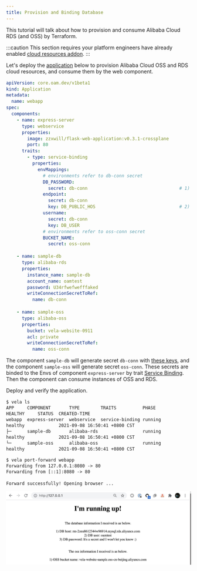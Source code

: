 ```yaml
---
title: Provision and Binding Database
---
```


This tutorial will talk about how to provision and consume Alibaba Cloud RDS (and OSS) by Terraform.

:::caution
This section requires your platform engineers have already enabled [cloud resources addon](../../../reference/addons/terraform).
:::

Let's deploy the [application](https://github.com/kubevela/kubevela/tree/master/docs/examples/terraform/cloud-resource-provision-and-consume/application.yaml)
below to provision Alibaba Cloud OSS and RDS cloud resources, and consume them by the web component.

```yaml
apiVersion: core.oam.dev/v1beta1
kind: Application
metadata:
  name: webapp
spec:
  components:
    - name: express-server
      type: webservice
      properties:
        image: zzxwill/flask-web-application:v0.3.1-crossplane
        port: 80
      traits:
        - type: service-binding
          properties:
            envMappings:
              # environments refer to db-conn secret
              DB_PASSWORD:
                secret: db-conn                                   # 1) If the env name is the same as the secret key, secret key can be omitted.
              endpoint:
                secret: db-conn
                key: DB_PUBLIC_HOS                                # 2) If the env name is different from secret key, secret key has to be set.
              username:
                secret: db-conn
                key: DB_USER
              # environments refer to oss-conn secret
              BUCKET_NAME:
                secret: oss-conn

    - name: sample-db
      type: alibaba-rds
      properties:
        instance_name: sample-db
        account_name: oamtest
        password: U34rfwefwefffaked
        writeConnectionSecretToRef:
          name: db-conn

    - name: sample-oss
      type: alibaba-oss
      properties:
        bucket: vela-website-0911
        acl: private
        writeConnectionSecretToRef:
          name: oss-conn
```

The component `sample-db` will generate secret `db-conn` with [these keys](./terraform/alibaba-rds#outputs), and the component
`sample-oss` will generate secret `oss-conn`. These secrets are binded to the Envs of component `express-server` by trait
[Service Binding](../../traits/service-binding). Then the component can consume instances of OSS and RDS.

Deploy and verify the application.

```shell
$ vela ls
APP   	COMPONENT     	TYPE       	TRAITS         	PHASE         	HEALTHY  	STATUS	CREATED-TIME
webapp	express-server	webservice 	service-binding	running     	healthy  	      	2021-09-08 16:50:41 +0800 CST
├─    	sample-db     	alibaba-rds	               	running     	healthy  	      	2021-09-08 16:50:41 +0800 CST
└─    	sample-oss    	alibaba-oss	               	running     	healthy  	      	2021-09-08 16:50:41 +0800 CST
```

```shell
$ vela port-forward webapp
Forwarding from 127.0.0.1:8080 -> 80
Forwarding from [::1]:8080 -> 80

Forward successfully! Opening browser ...
```

![](../../../resources/crossplane-visit-application-v3.jpg)


